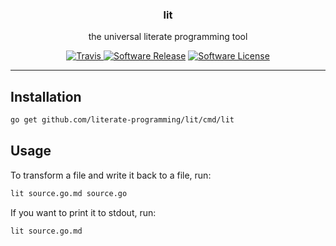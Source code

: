 <p align="center">
  <h3 align="center">lit</h3>
  <p align="center">the universal literate programming tool</p>
  <p align="center">
    <a href="https://travis-ci.org/literate-programming/lit"><img alt="Travis" src="https://img.shields.io/travis/literate-programming/lit/master.svg?style=flat-square"> </a>
    <a href="https://github.com/literate-programming/lit/releases"><img alt="Software Release" src="https://img.shields.io/github/v/release/literate-programming/lit.svg?style=flat-square"></a>
    <a href="/LICENSE"><img alt="Software License" src="https://img.shields.io/badge/license-MIT-blue.svg?style=flat-square"></a>
  </p>
</p>

---

## Installation

```sh
go get github.com/literate-programming/lit/cmd/lit
```

## Usage

To transform a file and write it back to a file, run:

```sh
lit source.go.md source.go
```

If you want to print it to stdout, run:

```sh
lit source.go.md
```
